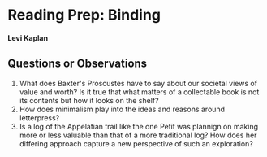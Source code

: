 # Reading Prep: Binding 

#### Levi Kaplan

## Questions or Observations

1. What does Baxter's Proscustes have to say about our societal views of value and worth?  Is it true that what matters of a collectable book is not its contents but how it looks on the shelf?
2. How does minimalism play into the ideas and reasons around letterpress?
3. Is a log of the Appelatian trail like the one Petit was plannign on making more or less valuable than that of a more traditional log? How does her differing approach capture a new perspective of such an exploration?